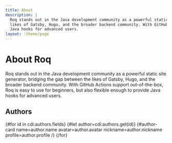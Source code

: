 ```yaml
---
title: About
description: |
  Roq stands out in the Java development community as a powerful static site generator, bridging the gap between the
  likes of Gatsby, Hugo, and the broader backend community. With GitHub Actions support out-of-the-box, Roq is easy to use for beginners, but also flexible enough to provide
  Java hooks for advanced users.
layout: :theme/page
---
```


# About Roq

Roq stands out in the Java development community as a powerful static site generator, bridging the gap between the
likes of Gatsby, Hugo, and the broader backend community. With GitHub Actions support out-of-the-box, Roq is easy to use for beginners, but also flexible enough to provide
Java hooks for advanced users.

## Authors

<div class="authors">
  <!-- authors.yml is in the data/ -->
  {#for id in cdi:authors.fields}
    {#let author=cdi:authors.get(id)}
    <!-- the author-card tag is defined in the default Roq theme -->
    {#author-card name=author.name avatar=author.avatar nickname=author.nickname profile=author.profile /}
  {/for}
</div>

